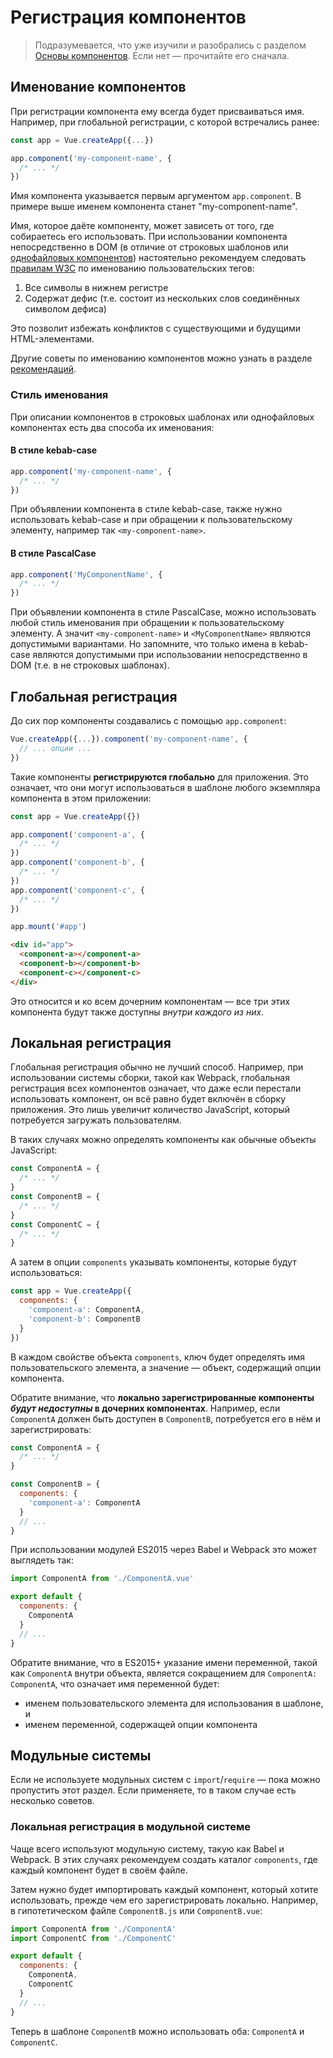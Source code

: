 # Регистрация компонентов

> Подразумевается, что уже изучили и разобрались с разделом [Основы компонентов](component-basics.md). Если нет — прочитайте его сначала.

## Именование компонентов

При регистрации компонента ему всегда будет присваиваться имя. Например, при глобальной регистрации, с которой встречались ранее:

```js
const app = Vue.createApp({...})

app.component('my-component-name', {
  /* ... */
})
```

Имя компонента указывается первым аргументом `app.component`. В примере выше именем компонента станет "my-component-name".

Имя, которое даёте компоненту, может зависеть от того, где собираетесь его использовать. При использовании компонента непосредственно в DOM (в отличие от строковых шаблонов или [однофайловых компонентов](../guide/single-file-component.md)) настоятельно рекомендуем следовать [правилам W3C](https://html.spec.whatwg.org/multipage/custom-elements.html#valid-custom-element-name) по именованию пользовательских тегов:

1. Все символы в нижнем регистре
2. Содержат дефис (т.е. состоит из нескольких слов соединённых символом дефиса)

Это позволит избежать конфликтов с существующими и будущими HTML-элементами.

Другие советы по именованию компонентов можно узнать в разделе [рекомендаций](../style-guide/#именование-базовых-компонентов-настоятельно-рекомендуется).

### Стиль именования

При описании компонентов в строковых шаблонах или однофайловых компонентах есть два способа их именования:

#### В стиле kebab-case

```js
app.component('my-component-name', {
  /* ... */
})
```

При объявлении компонента в стиле kebab-case, также нужно использовать kebab-case и при обращении к пользовательскому элементу, например так `<my-component-name>`.

#### В стиле PascalCase

```js
app.component('MyComponentName', {
  /* ... */
})
```

При объявлении компонента в стиле PascalCase, можно использовать любой стиль именования при обращении к пользовательскому элементу. А значит `<my-component-name>` и `<MyComponentName>` являются допустимыми вариантами. Но запомните, что только имена в kebab-case являются допустимыми при использовании непосредственно в DOM (т.е. в не строковых шаблонах).

## Глобальная регистрация

До сих пор компоненты создавались с помощью `app.component`:

```js
Vue.createApp({...}).component('my-component-name', {
  // ... опции ...
})
```

Такие компоненты **регистрируются глобально** для приложения. Это означает, что они могут использоваться в шаблоне любого экземпляра компонента в этом приложении:

```js
const app = Vue.createApp({})

app.component('component-a', {
  /* ... */
})
app.component('component-b', {
  /* ... */
})
app.component('component-c', {
  /* ... */
})

app.mount('#app')
```

```html
<div id="app">
  <component-a></component-a>
  <component-b></component-b>
  <component-c></component-c>
</div>
```

Это относится и ко всем дочерним компонентам — все три этих компонента будут также доступны _внутри каждого из них_.

## Локальная регистрация

Глобальная регистрация обычно не лучший способ. Например, при использовании системы сборки, такой как Webpack, глобальная регистрация всех компонентов означает, что даже если перестали использовать компонент, он всё равно будет включён в сборку приложения. Это лишь увеличит количество JavaScript, который потребуется загружать пользователям.

В таких случаях можно определять компоненты как обычные объекты JavaScript:

```js
const ComponentA = {
  /* ... */
}
const ComponentB = {
  /* ... */
}
const ComponentC = {
  /* ... */
}
```

А затем в опции `components` указывать компоненты, которые будут использоваться:

```js
const app = Vue.createApp({
  components: {
    'component-a': ComponentA,
    'component-b': ComponentB
  }
})
```

В каждом свойстве объекта `components`, ключ будет определять имя пользовательского элемента, а значение — объект, содержащий опции компонента.

Обратите внимание, что **локально зарегистрированные компоненты _будут недоступны_ в дочерних компонентах**. Например, если `ComponentA` должен быть доступен в `ComponentB`, потребуется его в нём и зарегистрировать:

```js
const ComponentA = {
  /* ... */
}

const ComponentB = {
  components: {
    'component-a': ComponentA
  }
  // ...
}
```

При использовании модулей ES2015 через Babel и Webpack это может выглядеть так:

```js
import ComponentA from './ComponentA.vue'

export default {
  components: {
    ComponentA
  }
  // ...
}
```

Обратите внимание, что в ES2015+ указание имени переменной, такой как `ComponentA` внутри объекта, является сокращением для `ComponentA: ComponentA`, что означает имя переменной будет:

- именем пользовательского элемента для использования в шаблоне, и
- именем переменной, содержащей опции компонента

## Модульные системы

Если не используете модульных систем с `import`/`require` — пока можно пропустить этот раздел. Если применяете, то в таком случае есть несколько советов.

### Локальная регистрация в модульной системе

Чаще всего используют модульную систему, такую как Babel и Webpack. В этих случаях рекомендуем создать каталог `components`, где каждый компонент будет в своём файле.

Затем нужно будет импортировать каждый компонент, который хотите использовать, прежде чем его зарегистрировать локально. Например, в гипотетическом файле `ComponentB.js` или `ComponentB.vue`:

```js
import ComponentA from './ComponentA'
import ComponentC from './ComponentC'

export default {
  components: {
    ComponentA,
    ComponentC
  }
  // ...
}
```

Теперь в шаблоне `ComponentB` можно использовать оба: `ComponentA` и `ComponentC`.
